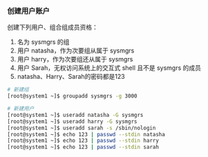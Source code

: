 ### 创建用户账户

创建下列用户、组合组成员资格：
1. 名为 sysmgrs 的组
2. 用户 natasha，作为次要组从属于 sysmgrs
3. 用户 harry，作为次要组还从属于 sysmgrs
4. 用户 Sarah，无权访问系统上的交互式 shell 且不是 sysmgrs 的成员
5. natasha、Harry、Sarah的密码都是123

```bash
# 新建组
[root@system1 ~]$ groupadd sysmgrs -g 3000

# 新建用户
[root@system1 ~]$ useradd natasha -G sysmgrs
[root@system1 ~]$ useradd harry -G sysmgrs
[root@system1 ~]$ useradd sarah -s /sbin/nologin
[root@system1 ~]$ echo 123 | passwd --stdin natasha
[root@system1 ~]$ echo 123 | passwd --stdin harry
[root@system1 ~]$ echo 123 | passwd --stdin sarah
```

